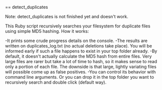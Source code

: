 == detect_duplicates

Note: detect_duplicates is not finished yet and doesn't work.

This Ruby script recursively searches your filesystem for duplicate files using 
simple MD5 hashing. How it works:

-It prints some crude progress details on the console.
-The results are written on duplicates_log.txt (no actual deletions take place).
You will be informed early if such a file happens to exist in your top folder
already.
-By default, it doesn't actually calculate the MD5 hash from entire files. Very 
large files are rarer but take a lot of time to hash, so it makes sense to read
only a portion of each file. The downside is that large, lightly variating files
will possible come up as false positives.
-You can control its behavior with command line arguments. Or you can drop it
in the top folder you want to recursively search and double click (default way).